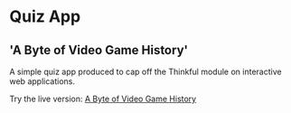 # Quiz App
## 'A Byte of Video Game History'

A simple quiz app produced to cap off the Thinkful module on interactive web applications.

Try the live version: [A Byte of Video Game History](https://apachechef.github.io/Thinkful-Quiz-App/)